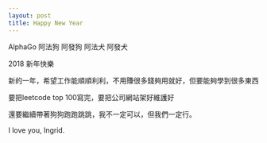 ```yaml
---
layout: post
title: Happy New Year
---
```


AlphaGo
阿法狗
阿發狗
阿法犬
阿發犬

2018 新年快樂

新的一年，希望工作能順順利利，不用賺很多錢夠用就好，但要能夠學到很多東西

要把leetcode top 100寫完，要把公司網站架好維護好

還要繼續帶著狗狗跑跑跳跳，我不一定可以，但我們一定行。

I love you, Ingrid.

